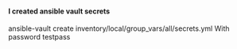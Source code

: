 #### I created ansible vault secrets
ansible-vault create inventory/local/group_vars/all/secrets.yml
With password testpass